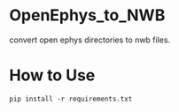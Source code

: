 # OpenEphys_to_NWB
convert open ephys directories to nwb files.

# How to Use
```
pip install -r requirements.txt
```
